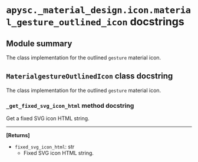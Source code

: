 # `apysc._material_design.icon.material_gesture_outlined_icon` docstrings

## Module summary

The class implementation for the outlined `gesture` material icon.

## `MaterialgestureOutlinedIcon` class docstring

The class implementation for the outlined `gesture` material icon.

### `_get_fixed_svg_icon_html` method docstring

Get a fixed SVG icon HTML string.<hr>

**[Returns]**

- `fixed_svg_icon_html`: str
  - Fixed SVG icon HTML string.